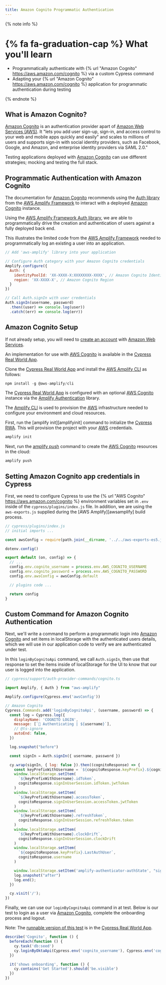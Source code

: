 ```yaml
---
title: Amazon Cognito Programmatic Authentication
---
```


{% note info %}
# {% fa fa-graduation-cap %} What you'll learn
- Programmatically authenticate with {% url "Amazon Cognito" https://aws.amazon.com/cognito %} via a custom Cypress command
- Adapting your {% url "Amazon Cognito" https://aws.amazon.com/cognito %} application for programmatic authentication during testing

{% endnote %}

## What is Amazon Cognito?

[Amazon Cognito][cognito] is an authentication provider apart of [Amazon Web Services (AWS)][aws].  It "lets you add user sign-up, sign-in, and access control to your web and mobile apps quickly and easily" and scales to millions of users and supports sign-in with social identity providers, such as Facebook, Google, and Amazon, and enterprise identity providers via SAML 2.0."

Testing applications deployed with [Amazon Cognito][cognito] can use different strategies; mocking and testing the full stack.

## Programmatic Authentication with Amazon Cognito

The documentation for [Amazon Cognito][cognito] recommends using the [Auth library][awsamplifyauth] from the [AWS Amplify Framework][awsamplifyframework] to interact with a deployed [Amazon Cognito][cognito] instance.

Using the [AWS Amplify Framework Auth library][awsamplifyauth], we are able to programmatically drive the creation and authentication of users against a fully deployed back end.

This illustrates the limited code from the [AWS Amplify Framework][awsamplifyframework] needed to programmatically log an existing a user into an application.

```jsx
// Add 'aws-amplify' library into your application

// Configure Auth category with your Amazon Cognito credentials
Amplify.configure({
  Auth: {
    identityPoolId: 'XX-XXXX-X:XXXXXXXX-XXXX', // Amazon Cognito Identity Pool ID
    region: 'XX-XXXX-X', // Amazon Cognito Region
  }
})

// Call Auth.signIn with user credentials
Auth.signIn(username, password)
  .then((user) => console.log(user))
  .catch((err) => console.log(err))
```

## Amazon Cognito Setup

If not already setup, you will need to [create an account][awsCreateAccount] with [Amazon Web Services][aws].

An implementation for use with [AWS Cognito](https://github.com/cypress-io/cypress-realworld-app/blob/develop/src/containers/AppCognito.tsx) is available in the [Cypress Real World App][cypressrwa].

Clone the [Cypress Real World App][cypressrwa] and install the [AWS Amplify CLI][awsamplifycli] as follows:

```jsx
npm install -g @aws-amplify/cli
```

The [Cypress Real World App][cypressrwa] is configured with an optional [AWS Cognito][cognito] instance via the [Amplify Authentication][amplifyauth] library.

The [Amplify CLI][awsamplifycliconfig] is used to provision the [AWS][aws] infrastructure needed to configure your environment and cloud resources.

First, run the [amplify init][amplifyinit] command to initialize the [Cypress RWA][cypressrwa].  This will provision the project with your [AWS][aws] credentials.

```jsx
amplify init
```

Next, run the [amplify push][amplifypush] command to create the [AWS Cognito][cognito] resources in the cloud:

```jsx
amplify push
```

## Setting Amazon Cognito app credentials in Cypress

First, we need to configure Cypress to use the {% url "AWS Cognito" https://aws.amazon.com/cognito %} environment variables set in `.env` inside of the `cypress/plugins/index.js` file. In addition, we are using the `aws-exports.js` supplied during the [AWS Amplify][awsamplify] build process.

```jsx
// cypress/plugins/index.js
// initial imports ...

const awsConfig = require(path.join(__dirname, '../../aws-exports-es5.js'))

dotenv.config()

export default (on, config) => {
  // ...
  config.env.cognito_username = process.env.AWS_COGNITO_USERNAME
  config.env.cognito_password = process.env.AWS_COGNITO_PASSWORD
  config.env.awsConfig = awsConfig.default

  // plugins code ...

  return config
}
```
## Custom Command for Amazon Cognito Authentication

Next, we'll write a command to perform a programmatic login into [Amazon Cognito][cognito] and set items in localStorage with the authenticated users details, which we will use in our application code to verify we are authenticated under test.

In this `loginByCognitoApi` command, we call `Auth.signIn`, then use that response to set the items inside of localStorage for the UI to know that our user is logged into the application.

```jsx
// cypress/support/auth-provider-commands/cognito.ts

import Amplify, { Auth } from "aws-amplify"

Amplify.configure(Cypress.env('awsConfig'))

// Amazon Cognito
Cypress.Commands.add('loginByCognitoApi', (username, password) => {
  const log = Cypress.log({
    displayName: 'COGNITO LOGIN',
    message: [`🔐 Authenticating | ${username}`],
    // @ts-ignore
    autoEnd: false,
  })

  log.snapshot("before")

  const signIn = Auth.signIn({ username, password })

  cy.wrap(signIn, { log: false }).then((cognitoResponse) => {
    const keyPrefixWithUsername = `${cognitoResponse.keyPrefix}.${cognitoResponse.username}`
    window.localStorage.setItem(
      `${keyPrefixWithUsername}.idToken`,
      cognitoResponse.signInUserSession.idToken.jwtToken
    )
    window.localStorage.setItem(
      `${keyPrefixWithUsername}.accessToken`,
      cognitoResponse.signInUserSession.accessToken.jwtToken
    )
    window.localStorage.setItem(
      `${keyPrefixWithUsername}.refreshToken`,
      cognitoResponse.signInUserSession.refreshToken.token
    )
    window.localStorage.setItem(
      `${keyPrefixWithUsername}.clockDrift`,
      cognitoResponse.signInUserSession.clockDrift
    )
    window.localStorage.setItem(
      `${cognitoResponse.keyPrefix}.LastAuthUser`,
      cognitoResponse.username
    )

    window.localStorage.setItem('amplify-authenticator-authState', "signedIn")
    log.snapshot("after")
    log.end();
  })

  cy.visit('/');
})
```


Finally, we can use our `loginByCognitoApi` command in at test.  Below is our test to login as a user via [Amazon Cognito][cognito], complete the onboarding process and logout.

Note: The [runnable version of this test](https://github.com/cypress-io/cypress-realworld-app/blob/develop/cypress/tests/ui-auth-providers/cognito.spec.ts) is in the [Cypress Real World App][cypressrwa].

```jsx
describe('Cognito', function () {
  beforeEach(function () {
    cy.task('db:seed')
    cy.loginByOktaApi(Cypress.env('cognito_username'), Cypress.env('cognito_password'))
  })

  it('shows onboarding', function () {
    cy.contains('Get Started').should('be.visible')
  })
})
```


[cypressrwa]: https://github.com/cypress-io/cypress-realworld-app
[cypressrecipes]: https://github.com/cypress-io/cypress-example-recipes
[cypresscommands]: https://on.cypress.io/api/commands
[cypresstask]: https://on.cypress.io/api/task
[cypressfixture]: https://on.cypress.io/api/fixture
[aws]: https://aws.amazon.com
[awsCreateAccount]: https://docs.amplify.aws/start/getting-started/installation/q/integration/react#sign-up-for-an-aws-account
[cognito]: https://aws.amazon.com/cognito
[awsamplifyframework]: https://aws.amazon.com/amplify/framework/ 
[awsamplifyauth]: https://aws-amplify.github.io/amplify-js/api/classes/authclass.html
[awsamplifycli]: https://docs.amplify.aws/cli
[awsamplifycliconfig]: https://docs.amplify.aws/cli/start/install#configure-the-amplify-cli
[amplifyauth]: https://docs.amplify.aws/cli/auth/overview 
[amplifypush]: https://docs.amplify.aws/cli/start/workflows#amplify-push 
